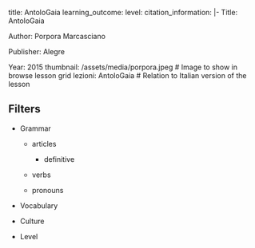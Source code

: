 title: AntoloGaia
learning_outcome:
level:
citation_information: |-
  Title: AntoloGaia

  A﻿uthor: Porpora Marcasciano

  P﻿ublisher: Alegre

  Y﻿ear: 2015
thumbnail: /assets/media/porpora.jpeg # Image to show in browse lesson grid
lezioni: AntoloGaia # Relation to Italian version of the lesson

## Filters
- Grammar
    - articles
        - definitive

    - verbs 
    - pronouns

- Vocabulary 
- Culture
- Level


